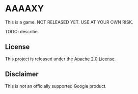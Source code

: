 # AAAAXY

This is a game. NOT RELEASED YET. USE AT YOUR OWN RISK.

TODO: describe.

## License

This project is released under the [Apache 2.0 License](LICENSE).

## Disclaimer

This is not an officially supported Google product.
